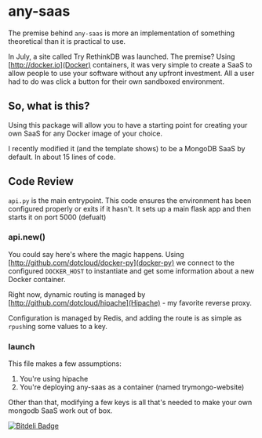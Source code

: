 # any-saas

The premise behind `any-saas` is more an implementation of something theoretical than it is practical to use.

In July, a site called Try RethinkDB was launched. The premise? Using [http://docker.io](Docker) containers, it was very simple to create a SaaS to allow people to use your software without any upfront investment. All a user had to do was click a button for their own sandboxed environment.

## So, what is this?

Using this package will allow you to have a starting point for creating your own SaaS for any Docker image of your choice.

I recently modified it (and the template shows) to be a MongoDB SaaS by default. In about 15 lines of code.

## Code Review

`api.py` is the main entrypoint. This code ensures the environment has been configured properly or exits if it hasn't. It sets up a main flask app and then starts it on port 5000 (defualt)

### api.new()

You could say here's where the magic happens. Using [http://github.com/dotcloud/docker-py](docker-py) we connect to the configured `DOCKER_HOST` to instantiate and get some information about a new Docker container.

Right now, dynamic routing is managed by [http://github.com/dotcloud/hipache](Hipache) - my favorite reverse proxy.

Configuration is managed by Redis, and adding the route is as simple as `rpush`ing some values to a key.


### launch

This file makes a few assumptions:

1. You're using hipache
2. You're deploying any-saas as a container (named trymongo-website)

Other than that, modifying a few keys is all that's needed to make your own mongodb SaaS work out of box.





[![Bitdeli Badge](https://d2weczhvl823v0.cloudfront.net/cglewis/any-saas/trend.png)](https://bitdeli.com/free "Bitdeli Badge")

